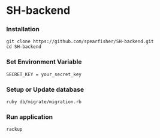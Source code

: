 # SH-backend

### Installation
```
git clone https://github.com/spearfisher/SH-backend.git
cd SH-backend
```
### Set Environment Variable
  `SECRET_KEY = your_secret_key`

### Setup or Update database
  `ruby db/migrate/migration.rb`

### Run application
  `rackup`
